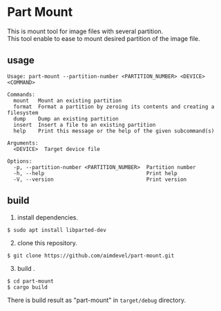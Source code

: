 # Part Mount
This is mount tool for image files with several partition.  
This tool enable to ease to mount desired partition of the image file.  

## usage
```
Usage: part-mount --partition-number <PARTITION_NUMBER> <DEVICE> <COMMAND>

Commands:
  mount   Mount an existing partition
  format  Format a partition by zeroing its contents and creating a filesystem
  dump    Dump an existing partition
  insert  Insert a file to an existing partition
  help    Print this message or the help of the given subcommand(s)

Arguments:
  <DEVICE>  Target device file

Options:
  -p, --partition-number <PARTITION_NUMBER>  Partition number
  -h, --help                                 Print help
  -V, --version                              Print version
```

## build 
1. install dependencies.
```
$ sudo apt install libparted-dev
```

2. clone this repository.  
```
$ git clone https://github.com/aimdevel/part-mount.git
```

3. build  .
```
$ cd part-mount
$ cargo build
```
There is build result as "part-mount" in `target/debug` directory.
